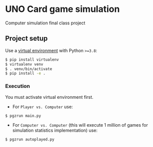 # UNO Card game simulation

Computer simulation final class project

## Project setup

Use a [virtual environment](https://click.palletsprojects.com/en/7.x/quickstart/#virtualenv) with Python `>=3.8`:

``` bash
$ pip install virtualenv
$ virtualenv venv
$ . venv/bin/activate
$ pip install -e .
```

### Execution

You must activate virtual environment first.

* For `Player vs. Computer` use:
```bash
$ pgzrun main.py
```

* For `Computer vs. Computer` (this will execute 1 million of games for simulation statistics implementation) use:
```bash
$ pgzrun autoplayed.py
```

